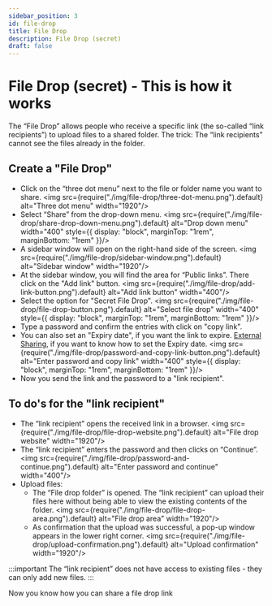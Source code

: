 ```yaml
---
sidebar_position: 3
id: file-drop
title: File Drop
description: File Drop (secret)
draft: false
---
```


# File Drop (secret) - This is how it works

The “File Drop” allows people who receive a specific link (the so-called “link recipients”) to upload files to a shared folder.
The trick: The “link recipients” cannot see the files already in the folder.

## Create a "File Drop"

- Click on the “three dot menu” next to the file or folder name you want to share.
  <img src={require("./img/file-drop/three-dot-menu.png").default} alt="Three dot menu" width="1920"/>
- Select “Share” from the drop-down menu.
  <img src={require("./img/file-drop/share-drop-down-menu.png").default} alt="Drop down menu" width="400" style={{ display: "block", marginTop: "1rem", marginBottom: "1rem" }}/>
- A sidebar window will open on the right-hand side of the screen.
  <img src={require("./img/file-drop/sidebar-window.png").default} alt="Sidebar window" width="1920"/>
- At the sidebar window, you will find the area for “Public links”. There click on the "Add link" button.
  <img src={require("./img/file-drop/add-link-button.png").default} alt="Add link button" width="400"/>
- Select the option for "Secret File Drop".
  <img src={require("./img/file-drop/file-drop-button.png").default} alt="Select file drop" width="400" style={{ display: "block", marginTop: "1rem", marginBottom: "1rem" }}/>
- Type a password and confirm the entries with click on "copy link".
- You can also set an "Expiry date", if you want the link to expire. [External Sharing](./external), if you want to know how to set the Expiry date.
  <img src={require("./img/file-drop/password-and-copy-link-button.png").default} alt="Enter password and copy link" width="400" style={{ display: "block", marginTop: "1rem", marginBottom: "1rem" }}/>
- Now you send the link and the password to a "link recipient".

## To do's for the "link recipient"

- The “link recipient” opens the received link in a browser.
  <img src={require("./img/file-drop/file-drop-website.png").default} alt="File drop website" width="1920"/>
- The “link recipient” enters the password and then clicks on “Continue”.
  <img src={require("./img/file-drop/password-and-continue.png").default} alt="Enter password and continue" width="400"/>
- Upload files:<br/>
  - The “File drop folder” is opened. The “link recipient” can upload their files here without being able to view the existing contents of the folder.
    <img src={require("./img/file-drop/file-drop-area.png").default} alt="File drop area" width="1920"/>
  - As confirmation that the upload was successful, a pop-up window appears in the lower right corner.
    <img src={require("./img/file-drop/upload-confirmation.png").default} alt="Upload confirmation" width="1920"/>

:::important
The “link recipient” does not have access to existing files - they can only add new files.
:::

Now you know how you can share a file drop link
